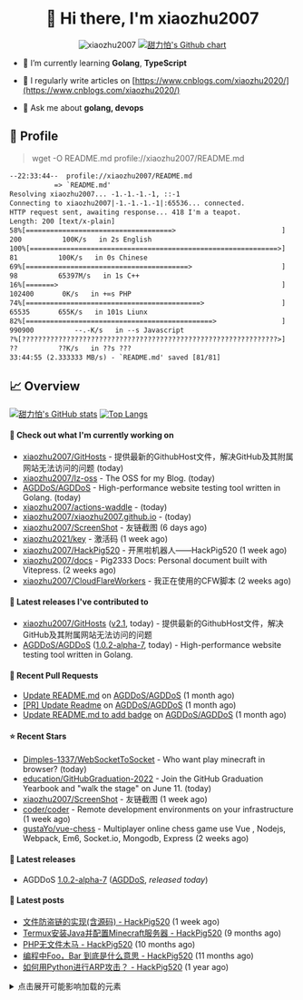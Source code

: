 <h1 align="center"> 👋 Hi there, I'm xiaozhu2007</h1>
<p align="center">
  <img src="https://gpvc.arturio.dev/xiaozhu2007" alt="xiaozhu2007" />
  <a href="https://github.com/xiaozhu2007">
    <img src="https://ghchart.rshah.org/xiaozhu2007" alt="甜力怕's Github chart" />
  </a>
</p>

- 🌱 I’m currently learning **Golang**, **TypeScript**

- 📝 I regularly write articles on [https://www.cnblogs.com/xiaozhu2020/](https://www.cnblogs.com/xiaozhu2020/)

- 💬 Ask me about **golang, devops**

## 📄 Profile

> wget -O README.md profile://xiaozhu2007/README.md
```
--22:33:44--  profile://xiaozhu2007/README.md
           => `README.md'
Resolving xiaozhu2007... -1.-1.-1.-1, ::-1
Connecting to xiaozhu2007|-1.-1.-1.-1|:65536... connected.
HTTP request sent, awaiting response... 418 I'm a teapot.
Length: 200 [text/x-plain]
58%[====================================>                          ] 200          100K/s   in 2s English
100%[=============================================================>] 81          100K/s   in 0s Chinese
69%[========================================>                      ] 98          65397M/s   in 1s C++
16%[=======>                                                       ] 102400       0K/s   in +∞s PHP
74%[===========================================>                   ] 65535       655K/s   in 101s Liunx
82%[==============================================>                ] 990900          --.-K/s   in --s Javascript
?%[???????????????????????????????????????????????????????????????>] ??          ??K/s   in ??s ???
33:44:55 (2.333333 MB/s) - `README.md' saved [81/81]
```

## 📈 Overview

[![甜力怕's GitHub stats](https://github-readme-stats.vercel.app/api?username=xiaozhu2007&repo=hexo&locale=cn&count_private=true)](https://xiaozhu2007.github.io/)
[![Top Langs](https://github-readme-stats.vercel.app/api/top-langs/?username=xiaozhu2007)](https://github.com/xiaozhu2007)

#### 👷 Check out what I'm currently working on

- [xiaozhu2007/GitHosts](https://github.com/xiaozhu2007/GitHosts) - 提供最新的GithubHost文件，解决GitHub及其附属网站无法访问的问题 (today)
- [xiaozhu2007/lz-oss](https://github.com/xiaozhu2007/lz-oss) - The OSS for my Blog. (today)
- [AGDDoS/AGDDoS](https://github.com/AGDDoS/AGDDoS) - High-performance website testing tool written in Golang. (today)
- [xiaozhu2007/actions-waddle](https://github.com/xiaozhu2007/actions-waddle) -  (today)
- [xiaozhu2007/xiaozhu2007.github.io](https://github.com/xiaozhu2007/xiaozhu2007.github.io) -  (today)
- [xiaozhu2007/ScreenShot](https://github.com/xiaozhu2007/ScreenShot) - 友链截图 (6 days ago)
- [xiaozhu2021/key](https://github.com/xiaozhu2021/key) - 激活码 (1 week ago)
- [xiaozhu2007/HackPig520](https://github.com/xiaozhu2007/HackPig520) - 开黑啦机器人——HackPig520 (1 week ago)
- [xiaozhu2007/docs](https://github.com/xiaozhu2007/docs) - Pig2333 Docs: Personal document built with Vitepress. (2 weeks ago)
- [xiaozhu2007/CloudFlareWorkers](https://github.com/xiaozhu2007/CloudFlareWorkers) - 我正在使用的CFW脚本 (2 weeks ago)

#### 🔭 Latest releases I've contributed to

- [xiaozhu2007/GitHosts](https://github.com/xiaozhu2007/GitHosts) ([v2.1](https://github.com/xiaozhu2007/GitHosts/releases/tag/v2.1), today) - 提供最新的GithubHost文件，解决GitHub及其附属网站无法访问的问题
- [AGDDoS/AGDDoS](https://github.com/AGDDoS/AGDDoS) ([1.0.2-alpha-7](https://github.com/AGDDoS/AGDDoS/releases/tag/1.0.2-alpha-7), today) - High-performance website testing tool written in Golang.

#### 🔨 Recent Pull Requests

- [Update README.md](https://github.com/AGDDoS/AGDDoS/pull/14) on [AGDDoS/AGDDoS](https://github.com/AGDDoS/AGDDoS) (1 month ago)
- [[PR] Update Readme](https://github.com/AGDDoS/AGDDoS/pull/13) on [AGDDoS/AGDDoS](https://github.com/AGDDoS/AGDDoS) (1 month ago)
- [Update README.md to add badge](https://github.com/AGDDoS/AGDDoS/pull/8) on [AGDDoS/AGDDoS](https://github.com/AGDDoS/AGDDoS) (1 month ago)

#### ⭐ Recent Stars

- [Dimples-1337/WebSocketToSocket](https://github.com/Dimples-1337/WebSocketToSocket) - Who want play minecraft in browser? (today)
- [education/GitHubGraduation-2022](https://github.com/education/GitHubGraduation-2022) - Join the GitHub Graduation Yearbook and &#34;walk the stage&#34; on June 11. (today)
- [xiaozhu2007/ScreenShot](https://github.com/xiaozhu2007/ScreenShot) - 友链截图 (1 week ago)
- [coder/coder](https://github.com/coder/coder) - Remote development environments on your infrastructure (1 week ago)
- [gustaYo/vue-chess](https://github.com/gustaYo/vue-chess) - Multiplayer online chess game use Vue , Nodejs, Webpack, Em6, Socket.io, Mongodb, Express (2 weeks ago)

#### 💼 Latest releases
- AGDDoS [1.0.2-alpha-7](https://github.com/AGDDoS/AGDDoS/releases/tag/1.0.2-alpha-7) ([AGDDoS](https://github.com/AGDDoS/AGDDoS), _released today_)

#### 📰 Latest posts
- [文件防盗链的实现(含源码) - HackPig520](https://www.cnblogs.com/xiaozhu2020/p/16368726.html) (1 week ago)
- [Termux安装Java并配置Minecraft服务器 - HackPig520](https://www.cnblogs.com/xiaozhu2020/p/termux-java-and-minecraft_server.html) (9 months ago)
- [PHP无文件木马 - HackPig520](https://www.cnblogs.com/xiaozhu2020/p/php-nofile_webshell-1.html) (10 months ago)
- [编程中Foo，Bar 到底是什么意思 - HackPig520](https://www.cnblogs.com/xiaozhu2020/p/what-is-foobar.html) (11 months ago)
- [如何用Python进行ARP攻击？ - HackPig520](https://www.cnblogs.com/xiaozhu2020/p/python-arp.html) (1 year ago)


<details>
  <summary>点击展开可能影响加载的元素</summary>

#### 📫 Find me here
[![](https://img.shields.io/badge/-Blog-4fc08d?style=flat-square&logo=vue.js&logoColor=white)](https://www.cnblogs.com/xiaozhu2020/)
[![](https://img.shields.io/badge/-Email-D14836?style=flat-square&logo=gmail&logoColor=white)](mailto:lz19986912007@163.com)
[![](https://img.shields.io/badge/QQ-faaf08?style=flat-square&logo=tencent-qq&logoColor=000000)](http://wpa.qq.com/msgrd?v=3&uin=3356136957&site=qq&menu=yes)
![](https://img.shields.io/badge/HackPig520-C160?style=flat-square&logo=wechat&logoColor=white)

#### 🛠 Platform & Tools
[![](https://img.shields.io/badge/Windows-10-2376bc?style=flat-square&logo=windows&logoColor=ffffff)](https://www.microsoft.com/windows/get-windows-10) [![](https://img.shields.io/badge/IDE-Visual%20Studio%20Code-blue?style=flat-square&logo=visual-studio-code&logoColor=ffffff)](https://code.visualstudio.com/)
[![](https://img.shields.io/badge/-HTML5-E34F26?style=flat-square&logo=html5&logoColor=white)](https://html.spec.whatwg.org/)
[![](https://img.shields.io/badge/-JavaScript-f7e018?style=flat-square&logo=javascript&logoColor=white)](https://www.ecma-international.org/)
[![](https://img.shields.io/badge/-TypeScript-3178c6?style=flat-square&logo=typescript&logoColor=white)](https://www.typescriptlang.org/)
[![](https://img.shields.io/badge/-Git-f05032?style=flat-square&logo=git&logoColor=white)](https://git-scm.com/)
[![](https://img.shields.io/badge/-Vue.js-4fc08d?style=flat-square&logo=vue.js&logoColor=ffffff)](https://vuejs.org/)
[![](https://img.shields.io/badge/-Node.js-43853d?style=flat-square&logo=node.js&logoColor=ffffff)](https://nodejs.org/)
[![](https://img.shields.io/badge/-Nuxt.js-00C58E?style=flat-square&logo=nuxt.js&logoColor=white)](https://nuxtjs.org/)

#### :heart: **Github Metrics**
<img src="/github-metrics.svg" alt="Metrics" width="100%">

### :star: Pinned Repo(s)

[![Pinned_GitHosts](https://github-readme-stats.vercel.app/api/pin/?username=xiaozhu2007&repo=GitHosts&show_owner=true)](https://github.com/xiaozhu2007/GitHosts)
[![Pinned_X-Status](https://github-readme-stats.vercel.app/api/pin/?username=xiaozhu2007&repo=X-Status&show_owner=true)](https://github.com/xiaozhu2007/X-Status)
[![javascript-tennis](https://github-readme-stats.vercel.app/api/pin/?username=xiaozhu2021&repo=javascript-tetris&show_owner=true)](https://github.com/xiaozhu2021/javascript-tetris)
[![javascript-pong](https://github-readme-stats.vercel.app/api/pin/?username=xiaozhu2021&repo=javascript-pong&show_owner=true)](https://github.com/xiaozhu2021/javascript-pong)

</details>
